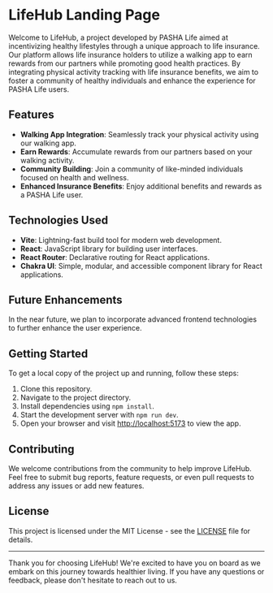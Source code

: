 # LifeHub Landing Page

Welcome to LifeHub, a project developed by PASHA Life aimed at incentivizing healthy lifestyles through a unique approach to life insurance. Our platform allows life insurance holders to utilize a walking app to earn rewards from our partners while promoting good health practices. By integrating physical activity tracking with life insurance benefits, we aim to foster a community of healthy individuals and enhance the experience for PASHA Life users.

## Features

- **Walking App Integration**: Seamlessly track your physical activity using our walking app.
- **Earn Rewards**: Accumulate rewards from our partners based on your walking activity.
- **Community Building**: Join a community of like-minded individuals focused on health and wellness.
- **Enhanced Insurance Benefits**: Enjoy additional benefits and rewards as a PASHA Life user.

## Technologies Used

- **Vite**: Lightning-fast build tool for modern web development.
- **React**: JavaScript library for building user interfaces.
- **React Router**: Declarative routing for React applications.
- **Chakra UI**: Simple, modular, and accessible component library for React applications.

## Future Enhancements

In the near future, we plan to incorporate advanced frontend technologies to further enhance the user experience.

## Getting Started

To get a local copy of the project up and running, follow these steps:

1. Clone this repository.
2. Navigate to the project directory.
3. Install dependencies using `npm install`.
4. Start the development server with `npm run dev`.
5. Open your browser and visit [http://localhost:5173](http://localhost:5173) to view the app.

## Contributing

We welcome contributions from the community to help improve LifeHub. Feel free to submit bug reports, feature requests, or even pull requests to address any issues or add new features.

## License

This project is licensed under the MIT License - see the [LICENSE](LICENSE) file for details.

---

Thank you for choosing LifeHub! We're excited to have you on board as we embark on this journey towards healthier living. If you have any questions or feedback, please don't hesitate to reach out to us.
